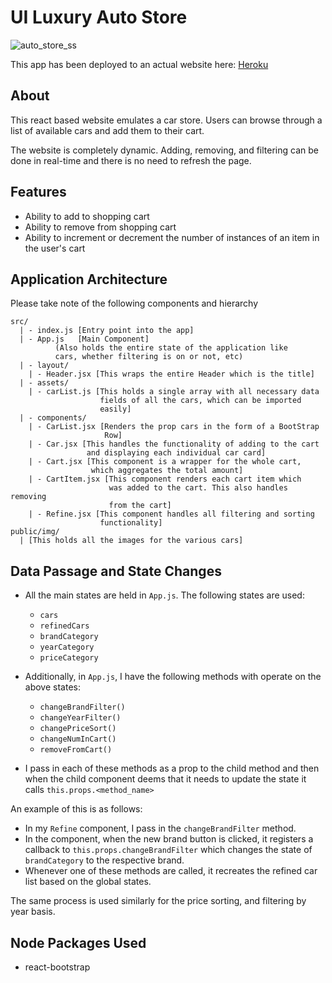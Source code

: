 # UI Luxury Auto Store

![auto_store_ss](https://user-images.githubusercontent.com/20383602/100534292-3616e100-31db-11eb-9a32-796e669a8076.jpg)

This app has been deployed to an actual website here: [Heroku](https://aqueous-chamber-10224.herokuapp.com/)

## About

This react based website emulates a car store. Users can
browse through a list of available cars and add them to
their cart.

The website is completely dynamic. Adding, removing, and filtering can be done in real-time and there is no need to refresh the page.

## Features

- Ability to add to shopping cart
- Ability to remove from shopping cart
- Ability to increment or decrement the number of instances
  of an item in the user's cart

## Application Architecture

Please take note of the following components and hierarchy

```
src/
  | - index.js [Entry point into the app]
  | - App.js   [Main Component]
          (Also holds the entire state of the application like
          cars, whether filtering is on or not, etc)
  | - layout/
    | - Header.jsx [This wraps the entire Header which is the title]
  | - assets/
    | - carList.js [This holds a single array with all necessary data
                    fields of all the cars, which can be imported
                    easily]
  | - components/
    | - CarList.jsx [Renders the prop cars in the form of a BootStrap
                     Row]
    | - Car.jsx [This handles the functionality of adding to the cart
                 and displaying each individual car card]
    | - Cart.jsx [This component is a wrapper for the whole cart,
                  which aggregates the total amount]
    | - CartItem.jsx [This component renders each cart item which
                      was added to the cart. This also handles removing
                      from the cart]
    | - Refine.jsx [This component handles all filtering and sorting
                    functionality]
public/img/
  | [This holds all the images for the various cars]
```

## Data Passage and State Changes

- All the main states are held in `App.js`. The following states are used:
  - `cars`
  - `refinedCars`
  - `brandCategory`
  - `yearCategory`
  - `priceCategory`
- Additionally, in `App.js`, I have the following methods with operate on the above states:

  - `changeBrandFilter()`
  - `changeYearFilter()`
  - `changePriceSort()`
  - `changeNumInCart()`
  - `removeFromCart()`

- I pass in each of these methods as a prop to the child method and then when the child component deems that it needs to update the state it calls `this.props.<method_name>`

An example of this is as follows:

- In my `Refine` component, I pass in the `changeBrandFilter` method.
- In the component, when the new brand button is clicked, it registers a callback to `this.props.changeBrandFilter` which changes the state of `brandCategory` to the respective brand.
- Whenever one of these methods are called, it recreates the refined car list based on the global states.

The same process is used similarly for the price sorting, and filtering by year basis.

## Node Packages Used

- react-bootstrap
